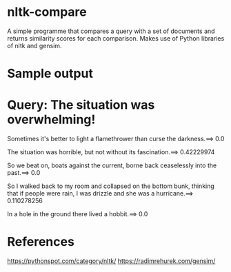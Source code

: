 # nltk-compare
A simple programme that compares a query with a set of documents and returns similarity scores for each comparison.
Makes use of Python libraries of nltk and gensim.

# Sample output

Query: The situation was overwhelming!
======================
Sometimes it's better to light a flamethrower than curse the darkness.==> 0.0

The situation was horrible, but not without its fascination.==> 0.42229974

So we beat on, boats against the current, borne back ceaselessly into the past.==> 0.0

So I walked back to my room and collapsed on the bottom bunk, thinking that if people were rain, I was drizzle and she was a hurricane.==> 0.110278256

In a hole in the ground there lived a hobbit.==> 0.0



# References

https://pythonspot.com/category/nltk/
https://radimrehurek.com/gensim/
